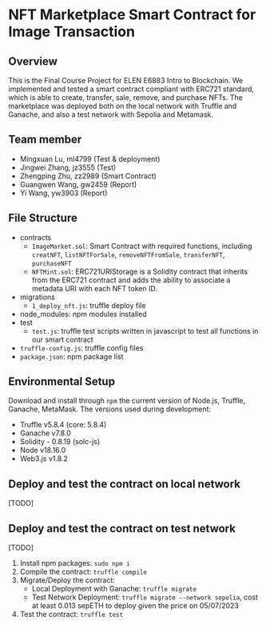 # NFT Marketplace Smart Contract for Image Transaction

## Overview
This is the Final Course Project for ELEN E6883 Intro to Blockchain. We implemented and tested a smart contract compliant with ERC721 standard, which is able to create, transfer, sale, remove, and purchase NFTs. The marketplace was deployed both on the local network with Truffle and Ganache, and also a test network with Sepolia and Metamask. 

## Team member
- Mingxuan Lu, ml4799 (Test & deployment) 
- Jingwei Zhang, jz3555 (Test) 
- Zhengping Zhu, zz2989 (Smart Contract)
- Guangwen Wang, gw2459 (Report) 
- Yi Wang, yw3903 (Report)

## File Structure
- contracts
    - `ImageMarket.sol`: Smart Contract with required functions, including `creatNFT`, `listNFTForSale`, `removeNFTFromSale`, `transferNFT`, `purchaseNFT`
    - `NFTMint.sol`: ERC721URIStorage is a Solidity contract that inherits from the ERC721 contract and adds the ability to associate a metadata URI with each NFT token ID. 
- migrations
    - `1_deploy_nft.js`: truffle deploy file
- node_modules: npm modules installed
- test
    - `test.js`: truffle test scripts written in javascript to test all functions in our smart contract
- `truffle-config.js`: truffle config files
- `package.json`: npm package list

## Environmental Setup
Download and install through `npm` the current version of Node.js, Truffle, Ganache, MetaMask. The versions used during development:<br />
- Truffle v5.8.4 (core: 5.8.4)
- Ganache v7.8.0
- Solidity - 0.8.19 (solc-js)
- Node v18.16.0
- Web3.js v1.8.2
    
## Deploy and test the contract on local network
[TODO]

## Deploy and test the contract on test network
[TODO]

1. Install npm packages: `sudo npm i`
2. Compile the contract: `truffle compile`
3. Migrate/Deploy the contract:
    - Local Deployment with Ganache: `truffle migrate`
    - Test Network Deployment: `truffle migrate --network sepolia`, cost at least 0.013 sepETH to deploy given the price on 05/07/2023
4. Test the contract: `truffle test`







